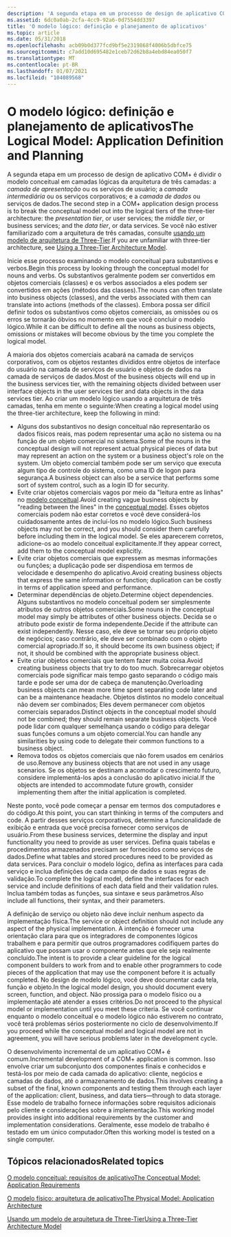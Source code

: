 ```yaml
---
description: 'A segunda etapa em um processo de design de aplicativo COM+ é dividir o modelo conceitual em camadas lógicas da arquitetura de três camadas: a camada de apresentação ou os serviços de usuário; a camada intermediária ou os serviços corporativos; e a camada de dados ou serviços de dados. Se você não estiver familiarizado com a arquitetura de três camadas, consulte usando um modelo de arquitetura de Three-Tier.'
ms.assetid: 6dc0a0ab-2cfa-4cc9-92a6-0d7554dd3397
title: 'O modelo lógico: definição e planejamento de aplicativos'
ms.topic: article
ms.date: 05/31/2018
ms.openlocfilehash: acb09b0d377fcd9bf5e2319868f4006b5dbfce75
ms.sourcegitcommit: c7add10d695482e1ceb72d62b8a4ebd84ea050f7
ms.translationtype: MT
ms.contentlocale: pt-BR
ms.lasthandoff: 01/07/2021
ms.locfileid: "104089568"
---
```

# <a name="the-logical-model-application-definition-and-planning"></a><span data-ttu-id="97862-104">O modelo lógico: definição e planejamento de aplicativos</span><span class="sxs-lookup"><span data-stu-id="97862-104">The Logical Model: Application Definition and Planning</span></span>

<span data-ttu-id="97862-105">A segunda etapa em um processo de design de aplicativo COM+ é dividir o modelo conceitual em camadas lógicas da arquitetura de três camadas: a *camada de apresentação* ou os serviços de usuário; a *camada intermediária* ou os serviços corporativos; e a *camada de dados* ou serviços de dados.</span><span class="sxs-lookup"><span data-stu-id="97862-105">The second step in a COM+ application design process is to break the conceptual model out into the logical tiers of the three-tier architecture: the *presentation tier*, or user services; the *middle tier*, or business services; and the *data tier*, or data services.</span></span> <span data-ttu-id="97862-106">Se você não estiver familiarizado com a arquitetura de três camadas, consulte [usando um modelo de arquitetura de Three-Tier](using-a-three-tier-architecture-model.md).</span><span class="sxs-lookup"><span data-stu-id="97862-106">If you are unfamiliar with three-tier architecture, see [Using a Three-Tier Architecture Model](using-a-three-tier-architecture-model.md).</span></span>

<span data-ttu-id="97862-107">Inicie esse processo examinando o modelo conceitual para substantivos e verbos.</span><span class="sxs-lookup"><span data-stu-id="97862-107">Begin this process by looking through the conceptual model for nouns and verbs.</span></span> <span data-ttu-id="97862-108">Os substantivos geralmente podem ser convertidos em objetos comerciais (classes) e os verbos associados a eles podem ser convertidos em ações (métodos das classes).</span><span class="sxs-lookup"><span data-stu-id="97862-108">The nouns can often translate into business objects (classes), and the verbs associated with them can translate into actions (methods of the classes).</span></span> <span data-ttu-id="97862-109">Embora possa ser difícil definir todos os substantivos como objetos comerciais, as omissões ou os erros se tornarão óbvios no momento em que você concluir o modelo lógico.</span><span class="sxs-lookup"><span data-stu-id="97862-109">While it can be difficult to define all the nouns as business objects, omissions or mistakes will become obvious by the time you complete the logical model.</span></span>

<span data-ttu-id="97862-110">A maioria dos objetos comerciais acabará na camada de serviços corporativos, com os objetos restantes divididos entre objetos de interface do usuário na camada de serviços de usuário e objetos de dados na camada de serviços de dados.</span><span class="sxs-lookup"><span data-stu-id="97862-110">Most of the business objects will end up in the business services tier, with the remaining objects divided between user interface objects in the user services tier and data objects in the data services tier.</span></span> <span data-ttu-id="97862-111">Ao criar um modelo lógico usando a arquitetura de três camadas, tenha em mente o seguinte:</span><span class="sxs-lookup"><span data-stu-id="97862-111">When creating a logical model using the three-tier architecture, keep the following in mind:</span></span>

-   <span data-ttu-id="97862-112">Alguns dos substantivos no design conceitual não representarão os dados físicos reais, mas podem representar uma ação no sistema ou na função de um objeto comercial no sistema.</span><span class="sxs-lookup"><span data-stu-id="97862-112">Some of the nouns in the conceptual design will not represent actual physical pieces of data but may represent an action on the system or a business object's role on the system.</span></span> <span data-ttu-id="97862-113">Um objeto comercial também pode ser um serviço que executa algum tipo de controle do sistema, como uma ID de logon para segurança.</span><span class="sxs-lookup"><span data-stu-id="97862-113">A business object can also be a service that performs some sort of system control, such as a login ID for security.</span></span>
-   <span data-ttu-id="97862-114">Evite criar objetos comerciais vagos por meio da "leitura entre as linhas" no [modelo conceitual](the-conceptual-model--application-requirements.md).</span><span class="sxs-lookup"><span data-stu-id="97862-114">Avoid creating vague business objects by "reading between the lines" in the [conceptual model](the-conceptual-model--application-requirements.md).</span></span> <span data-ttu-id="97862-115">Esses objetos comerciais podem não estar corretos e você deve considerá-los cuidadosamente antes de incluí-los no modelo lógico.</span><span class="sxs-lookup"><span data-stu-id="97862-115">Such business objects may not be correct, and you should consider them carefully before including them in the logical model.</span></span> <span data-ttu-id="97862-116">Se eles aparecerem corretos, adicione-os ao modelo conceitual explicitamente.</span><span class="sxs-lookup"><span data-stu-id="97862-116">If they appear correct, add them to the conceptual model explicitly.</span></span>
-   <span data-ttu-id="97862-117">Evite criar objetos comerciais que expressem as mesmas informações ou funções; a duplicação pode ser dispendiosa em termos de velocidade e desempenho do aplicativo.</span><span class="sxs-lookup"><span data-stu-id="97862-117">Avoid creating business objects that express the same information or function; duplication can be costly in terms of application speed and performance.</span></span>
-   <span data-ttu-id="97862-118">Determinar dependências de objeto.</span><span class="sxs-lookup"><span data-stu-id="97862-118">Determine object dependencies.</span></span> <span data-ttu-id="97862-119">Alguns substantivos no modelo conceitual podem ser simplesmente atributos de outros objetos comerciais.</span><span class="sxs-lookup"><span data-stu-id="97862-119">Some nouns in the conceptual model may simply be attributes of other business objects.</span></span> <span data-ttu-id="97862-120">Decida se o atributo pode existir de forma independente.</span><span class="sxs-lookup"><span data-stu-id="97862-120">Decide if the attribute can exist independently.</span></span> <span data-ttu-id="97862-121">Nesse caso, ele deve se tornar seu próprio objeto de negócios; caso contrário, ele deve ser combinado com o objeto comercial apropriado.</span><span class="sxs-lookup"><span data-stu-id="97862-121">If so, it should become its own business object; if not, it should be combined with the appropriate business object.</span></span>
-   <span data-ttu-id="97862-122">Evite criar objetos comerciais que tentem fazer muita coisa.</span><span class="sxs-lookup"><span data-stu-id="97862-122">Avoid creating business objects that try to do too much.</span></span> <span data-ttu-id="97862-123">Sobrecarregar objetos comerciais pode significar mais tempo gasto separando o código mais tarde e pode ser uma dor de cabeça de manutenção.</span><span class="sxs-lookup"><span data-stu-id="97862-123">Overloading business objects can mean more time spent separating code later and can be a maintenance headache.</span></span> <span data-ttu-id="97862-124">Objetos distintos no modelo conceitual não devem ser combinados; Eles devem permanecer com objetos comerciais separados.</span><span class="sxs-lookup"><span data-stu-id="97862-124">Distinct objects in the conceptual model should not be combined; they should remain separate business objects.</span></span> <span data-ttu-id="97862-125">Você pode lidar com qualquer semelhança usando o código para delegar suas funções comuns a um objeto comercial.</span><span class="sxs-lookup"><span data-stu-id="97862-125">You can handle any similarities by using code to delegate their common functions to a business object.</span></span>
-   <span data-ttu-id="97862-126">Remova todos os objetos comerciais que não forem usados em cenários de uso.</span><span class="sxs-lookup"><span data-stu-id="97862-126">Remove any business objects that are not used in any usage scenarios.</span></span> <span data-ttu-id="97862-127">Se os objetos se destinam a acomodar o crescimento futuro, considere implementá-los após a conclusão do aplicativo inicial.</span><span class="sxs-lookup"><span data-stu-id="97862-127">If the objects are intended to accommodate future growth, consider implementing them after the initial application is completed.</span></span>

<span data-ttu-id="97862-128">Neste ponto, você pode começar a pensar em termos dos computadores e do código.</span><span class="sxs-lookup"><span data-stu-id="97862-128">At this point, you can start thinking in terms of the computers and code.</span></span> <span data-ttu-id="97862-129">A partir desses serviços corporativos, determine a funcionalidade de exibição e entrada que você precisa fornecer como serviços de usuário.</span><span class="sxs-lookup"><span data-stu-id="97862-129">From these business services, determine the display and input functionality you need to provide as user services.</span></span> <span data-ttu-id="97862-130">Defina quais tabelas e procedimentos armazenados precisam ser fornecidos como serviços de dados.</span><span class="sxs-lookup"><span data-stu-id="97862-130">Define what tables and stored procedures need to be provided as data services.</span></span> <span data-ttu-id="97862-131">Para concluir o modelo lógico, defina as interfaces para cada serviço e inclua definições de cada campo de dados e suas regras de validação.</span><span class="sxs-lookup"><span data-stu-id="97862-131">To complete the logical model, define the interfaces for each service and include definitions of each data field and their validation rules.</span></span> <span data-ttu-id="97862-132">Inclua também todas as funções, sua sintaxe e seus parâmetros.</span><span class="sxs-lookup"><span data-stu-id="97862-132">Also include all functions, their syntax, and their parameters.</span></span>

<span data-ttu-id="97862-133">A definição de serviço ou objeto não deve incluir nenhum aspecto da implementação física.</span><span class="sxs-lookup"><span data-stu-id="97862-133">The service or object definition should not include any aspect of the physical implementation.</span></span> <span data-ttu-id="97862-134">A intenção é fornecer uma orientação clara para que os integradores de componentes lógicos trabalhem e para permitir que outros programadores codifiquem partes do aplicativo que possam usar o componente antes que ele seja realmente concluído.</span><span class="sxs-lookup"><span data-stu-id="97862-134">The intent is to provide a clear guideline for the logical component builders to work from and to enable other programmers to code pieces of the application that may use the component before it is actually completed.</span></span> <span data-ttu-id="97862-135">No design de modelo lógico, você deve documentar cada tela, função e objeto.</span><span class="sxs-lookup"><span data-stu-id="97862-135">In the logical model design, you should document every screen, function, and object.</span></span> <span data-ttu-id="97862-136">Não prossiga para o modelo físico ou a implementação até atender a esses critérios.</span><span class="sxs-lookup"><span data-stu-id="97862-136">Do not proceed to the physical model or implementation until you meet these criteria.</span></span> <span data-ttu-id="97862-137">Se você continuar enquanto o modelo conceitual e o modelo lógico não estiverem no contrato, você terá problemas sérios posteriormente no ciclo de desenvolvimento.</span><span class="sxs-lookup"><span data-stu-id="97862-137">If you proceed while the conceptual model and logical model are not in agreement, you will have serious problems later in the development cycle.</span></span>

<span data-ttu-id="97862-138">O desenvolvimento incremental de um aplicativo COM+ é comum.</span><span class="sxs-lookup"><span data-stu-id="97862-138">Incremental development of a COM+ application is common.</span></span> <span data-ttu-id="97862-139">Isso envolve criar um subconjunto dos componentes finais e conhecidos e testá-los por meio de cada camada do aplicativo: cliente, negócios e camadas de dados, até o armazenamento de dados.</span><span class="sxs-lookup"><span data-stu-id="97862-139">This involves creating a subset of the final, known components and testing them through each layer of the application: client, business, and data tiers—through to data storage.</span></span> <span data-ttu-id="97862-140">Esse modelo de trabalho fornece informações sobre requisitos adicionais pelo cliente e considerações sobre a implementação.</span><span class="sxs-lookup"><span data-stu-id="97862-140">This working model provides insight into additional requirements by the customer and implementation considerations.</span></span> <span data-ttu-id="97862-141">Geralmente, esse modelo de trabalho é testado em um único computador.</span><span class="sxs-lookup"><span data-stu-id="97862-141">Often this working model is tested on a single computer.</span></span>

## <a name="related-topics"></a><span data-ttu-id="97862-142">Tópicos relacionados</span><span class="sxs-lookup"><span data-stu-id="97862-142">Related topics</span></span>

<dl> <dt>

[<span data-ttu-id="97862-143">O modelo conceitual: requisitos de aplicativo</span><span class="sxs-lookup"><span data-stu-id="97862-143">The Conceptual Model: Application Requirements</span></span>](the-conceptual-model--application-requirements.md)
</dt> <dt>

[<span data-ttu-id="97862-144">O modelo físico: arquitetura de aplicativo</span><span class="sxs-lookup"><span data-stu-id="97862-144">The Physical Model: Application Architecture</span></span>](the-physical-model--application-architecture.md)
</dt> <dt>

[<span data-ttu-id="97862-145">Usando um modelo de arquitetura de Three-Tier</span><span class="sxs-lookup"><span data-stu-id="97862-145">Using a Three-Tier Architecture Model</span></span>](using-a-three-tier-architecture-model.md)
</dt> </dl>

 

 



